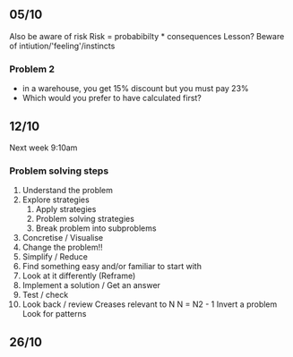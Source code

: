 ## 05/10
Also be aware of risk
Risk = probabibilty * consequences
Lesson?
Beware of intiution/'feeling'/instincts
### Problem 2
- in a warehouse, you get 15% discount but you must pay 23%
- Which would you prefer to have calculated first?
## 12/10
Next week 9:10am
### Problem solving steps
1. Understand the problem
2. Explore strategies
	1. Apply strategies
	2. Problem solving strategies
	3. Break problem into subproblems
3. Concretise / Visualise
4. Change the problem!!
5. Simplify / Reduce
6. Find something easy and/or familiar to start with
7. Look at it differently (Reframe)
8. Implement a solution / Get an answer
9. Test / check
10. Look back / review
Creases relevant to N
N = N2 - 1
Invert a problem
Look for patterns
## 26/10 


